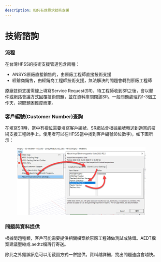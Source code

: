 ```yaml
---
description: 如何有效尋求技術支援
---
```


# 技術諮詢

### 流程

在台灣HFSS的技術支援管道包含兩種：

* ANSYS原廠直接銷售的，由原廠工程師直接技術支援
* 經銷商銷售，由經銷商工程師技術支援，無法解決的問題會轉到原廠工程師

原廠技術支援需線上填寫Service Request(SR)，待工程師收到SR之後，會以郵件或網路會議方式回覆技術問題，並在資料庫關閉該SR。一般問題處理約1-3個工作天，視問題困難度而定。

### 客戶編號(Customer Number)查詢

在填寫SR時，當中有欄位需要填寫客戶編號，SR網站會根據編號轉送到適當的技術支援工程師手上。使用者可以在HFSS當中找到客戶編號(8位數字)，如下圖所示：

<figure><img src="../.gitbook/assets/image (3).png" alt=""><figcaption></figcaption></figure>

### 問題與資料提供

根據問題種類，客戶可能需要提供相關檔案給原廠工程師做測試或除錯。AEDT檔案建議壓縮成.aedtz檔再行寄送。

除此之外錯誤訊息可以用截圖方式一併提供。資料越詳細，找出問題速度會越快。
